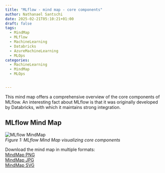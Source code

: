 ```yaml
---
title: "MLflow - mind map - core components"
author: Nathanael Santschi
date: 2025-02-21T05:10:21+01:00
draft: false
tags:
  - MindMap
  - MLflow
  - MachineLearning
  - Databricks
  - AzureMachineLearning
  - MLOps
categories:
  - MachineLearning
  - MindMap
  - MLOps

  
---
```



This mind map offers a comprehensive overview of the core components of MLflow. An interesting fact about MLflow is that it was originally developed by Databricks, with which it maintains strong integration.


## MLflow Mind Map
![MLflow MindMap](/images/mlflow-core-components-mind-map.svg "MLflow Mind Map showcasing core components")  
*Figure 1: MLflow Mind Map visualizing core components*

Download the mind map in multiple formats:  
[MindMap PNG](/images/mlflow-core-components-mind-map.png "Preview")  
[MindMap JPG](/images/mlflow-core-components-mind-map.jpg  "Preview")  
[MindMap SVG](/images/mlflow-core-components-mind-map.svg "Preview")  

